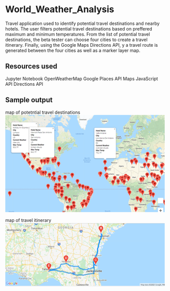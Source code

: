 # World_Weather_Analysis
Travel application used to identify potential travel destinations and nearby hotels. The user filters potential travel destinations based on preffered maximum and minimum temperatures. From the list of potential travel destinations, the beta tester can choose four cities to create a travel itinerary. Finally, using the Google Maps Directions API, y a travel route is generated between the four cities as well as a marker layer map.
## Resources used
Jupyter Notebook
OpenWeatherMap
Google Places API
Maps JavaScript API
Directions API
## Sample output
map of potetntial travel destinations
![weather_map](https://github.com/andrej-arsovski/World_Weather_Analysis/blob/main/Vacation_Search/WeatherPy_vacation_map.png)

map of travel itinerary
![itinerary_map](https://github.com/andrej-arsovski/World_Weather_Analysis/blob/main/Vacation_Itinerary/WeatherPy_travel_map.png)
